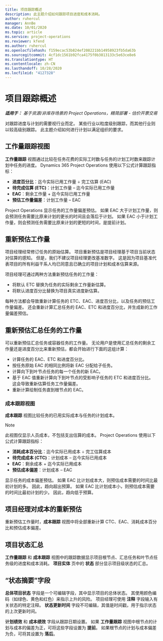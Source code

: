 ```yaml
---
title: 项目跟踪概述
description: 此主题介绍如何跟踪项目进度和成本消耗。
author: ruhercul
manager: AnnBe
ms.date: 10/01/2020
ms.topic: article
ms.service: project-operations
ms.reviewer: kfend
ms.author: ruhercul
ms.openlocfilehash: f159ecac53b824ef208221bb14958923fb5da63b
ms.sourcegitcommit: 4cf1dc1561b92fca4175f0b3813133c5e63ce8e6
ms.translationtype: HT
ms.contentlocale: zh-CN
ms.lasthandoff: 10/28/2020
ms.locfileid: "4127328"
---
```

# <a name="project-tracking-overview"></a>项目跟踪概述

_**适用于：** 基于资源/非库存场景的 Project Operations，精简部署 - 估价开票交易_

对跟踪进度与计划的需要视行业而定。 某些行业以粒度级别跟踪，而其他行业则以较高级别跟踪。 此主题介绍如何进行计划以满足组织的要求。

## <a name="effort-tracking-view"></a>工作量跟踪视图

**工作量跟踪** 视图通过比较在任务花费的实际工时数与任务的计划工时数来跟踪计划中任务的进度。 Dynamics 365 Project Operations 使用以下公式计算跟踪指标：

- **进度百分比**：迄今实际已用工作量 ÷ 完工估算 (EAC) 
- **待完成估算 (ETC)**：计划工作量 – 迄今实际已用工作量 
- **EAC**：剩余工作量 + 迄今实际已用工作量 
- **预估工作量偏差**：计划工作量 – EAC

Project Operations 显示任务的工作量偏差预估。 如果 EAC 大于计划工作量，则会预测任务需要比原来计划的更长的时间且会落后于计划。 如果 EAC 小于计划工作量，则会预测任务需要比原来计划的更短的时间，是提前计划。

## <a name="reprojecting-effort"></a>重新预估工作量

项目经理经常修订任务的原始估算。 项目重新预估是项目经理基于项目当前状态对估算的感知。 但是，我们不建议项目经理更改基准数字。 这是因为项目基准代表项目的所有利益干系人均已同意且已确立的项目计划和成本估算来源。

项目经理可通过两种方法重新预估任务的工作量：

- 将默认 ETC 替换为任务的实际剩余工作量新估算。 
- 将默认进度百分比替换为项目真实进度新估算。

每种方法都会导致重新计算任务的 ETC、EAC、进度百分比，以及任务的预估工作量偏差。 还会重新计算汇总任务的 EAC、ETC 和进度百分比，并生成新的工作量偏差预估。

## <a name="reprojection-of-effort-on-summary-tasks"></a>重新预估汇总任务的工作量

可以重新预估汇总任务或容器任务的工作量。 无论用户是使用汇总任务的剩余工作量还是进度百分比来重新预估，都会开始进行下面的这组计算：

- 计算任务的 EAC、ETC 和进度百分比。
- 按任务原始 EAC 的相同比例将新 EAC 分配给子任务。
- 计算向下到叶节点任务的每一个任务的新 EAC。 
- 基于 EAC 值重新计算向下到叶节点的受影响子任务的 ETC 和进度百分比。 这会导致重新估算任务工作量偏差。 
- 重新计算绘制任务直到根节点的 EAC。

### <a name="cost-tracking-view"></a>成本跟踪视图 

**成本跟踪** 视图比较任务的已用实际成本与任务的计划成本。 

> [!NOTE]
> 此视图仅显示人员成本，不包括支出估算的成本。 Project Operations 使用以下公式计算跟踪指标：

- **消耗成本百分比**：迄今实际已用成本 ÷ 完工估算成本
- **待完成成本 (CTC)**：计划成本 – 迄今实际已用成本
- **EAC**：剩余成本 + 迄今实际已用成本
- **预估成本偏差**：计划成本 – EAC

显示任务的成本偏差预估。 如果 EAC 比计划成本大，则预估成本需要的时间比最初计划的多。 因此，趋向超出预算。 如果 EAC 比计划成本小，则预估成本需要的时间比最初计划的少。 因此，趋向低于预算。

## <a name="project-managers-reprojection-of-cost"></a>项目经理对成本的重新预估

重新预估工作量时，**成本跟踪** 视图中将全部重新计算 CTC、EAC、消耗成本百分比和预估成本偏差。

## <a name="project-status-summary"></a>项目状态汇总

**工作量跟踪** 和 **成本跟踪** 视图中的跟踪数据显示项目根节点、汇总任务和叶节点任务级的进度和成本消耗。 **项目实体** 页中的 **状态** 部分显示项目级状态的汇总。

## <a name="status-summary-fields"></a>“状态摘要”字段

**总体项目状态** 字段是一个可编辑字段，其中显示项目的总体状态。 其使用颜色编码（如绿色、黄色和红色）来指示上升的风险。 项目经理可使用 **注释** 字段输入有关状态的特定注释。 **状态更新时间** 字段不可编辑，其值是时间戳，用于指示状态的上次更新时间。

**计划绩效** 和 **成本绩效** 字段从跟踪日期设置。 如果 **工作量跟踪** 视图中根节点的计划与成本的偏差为正，可将这些字段设置为 **提前**。 如果根节点的计划与成本偏差为负，可将其设置为 **落后**。
